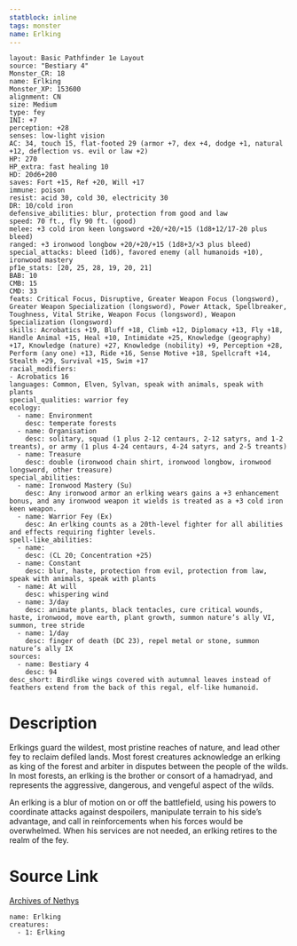 ```yaml
---
statblock: inline
tags: monster
name: Erlking
---
```

```statblock
layout: Basic Pathfinder 1e Layout
source: "Bestiary 4"
Monster_CR: 18
name: Erlking
Monster_XP: 153600
alignment: CN
size: Medium
type: fey
INI: +7
perception: +28
senses: low-light vision
AC: 34, touch 15, flat-footed 29 (armor +7, dex +4, dodge +1, natural +12, deflection vs. evil or law +2)
HP: 270
HP_extra: fast healing 10
HD: 20d6+200
saves: Fort +15, Ref +20, Will +17
immune: poison
resist: acid 30, cold 30, electricity 30
DR: 10/cold iron
defensive_abilities: blur, protection from good and law
speed: 70 ft., fly 90 ft. (good)
melee: +3 cold iron keen longsword +20/+20/+15 (1d8+12/17-20 plus bleed)
ranged: +3 ironwood longbow +20/+20/+15 (1d8+3/×3 plus bleed)
special_attacks: bleed (1d6), favored enemy (all humanoids +10), ironwood mastery
pf1e_stats: [20, 25, 28, 19, 20, 21]
BAB: 10
CMB: 15
CMD: 33
feats: Critical Focus, Disruptive, Greater Weapon Focus (longsword), Greater Weapon Specialization (longsword), Power Attack, Spellbreaker, Toughness, Vital Strike, Weapon Focus (longsword), Weapon Specialization (longsword)
skills: Acrobatics +19, Bluff +18, Climb +12, Diplomacy +13, Fly +18, Handle Animal +15, Heal +10, Intimidate +25, Knowledge (geography) +17, Knowledge (nature) +27, Knowledge (nobility) +9, Perception +28, Perform (any one) +13, Ride +16, Sense Motive +18, Spellcraft +14, Stealth +29, Survival +15, Swim +17
racial_modifiers:
- Acrobatics 16
languages: Common, Elven, Sylvan, speak with animals, speak with plants
special_qualities: warrior fey
ecology:
  - name: Environment
    desc: temperate forests
  - name: Organisation
    desc: solitary, squad (1 plus 2-12 centaurs, 2-12 satyrs, and 1-2 treants), or army (1 plus 4-24 centaurs, 4-24 satyrs, and 2-5 treants)
  - name: Treasure
    desc: double (ironwood chain shirt, ironwood longbow, ironwood longsword, other treasure)
special_abilities:
  - name: Ironwood Mastery (Su)
    desc: Any ironwood armor an erlking wears gains a +3 enhancement bonus, and any ironwood weapon it wields is treated as a +3 cold iron keen weapon.
  - name: Warrior Fey (Ex)
    desc: An erlking counts as a 20th-level fighter for all abilities and effects requiring fighter levels.
spell-like_abilities:
  - name:
    desc: (CL 20; Concentration +25)
  - name: Constant
    desc: blur, haste, protection from evil, protection from law, speak with animals, speak with plants
  - name: At will
    desc: whispering wind
  - name: 3/day
    desc: animate plants, black tentacles, cure critical wounds, haste, ironwood, move earth, plant growth, summon nature’s ally VI, summon, tree stride
  - name: 1/day
    desc: finger of death (DC 23), repel metal or stone, summon nature’s ally IX
sources:
  - name: Bestiary 4
    desc: 94
desc_short: Birdlike wings covered with autumnal leaves instead of feathers extend from the back of this regal, elf-like humanoid.
```
# Description
Erlkings guard the wildest, most pristine reaches of nature, and lead other fey to reclaim defiled lands. Most forest creatures acknowledge an erlking as king of the forest and arbiter in disputes between the people of the wilds. In most forests, an erlking is the brother or consort of a hamadryad, and represents the aggressive, dangerous, and vengeful aspect of the wilds.

An erlking is a blur of motion on or off the battlefield, using his powers to coordinate attacks against despoilers, manipulate terrain to his side’s advantage, and call in reinforcements when his forces would be overwhelmed. When his services are not needed, an erlking retires to the realm of the fey.
# Source Link
[Archives of Nethys](https://aonprd.com/MonsterDisplay.aspx?ItemName=Erlking)
```encounter-table
name: Erlking
creatures:
  - 1: Erlking
```
